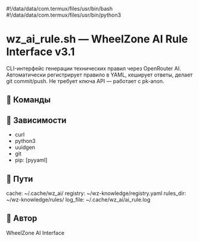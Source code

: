 #!/data/data/com.termux/files/usr/bin/bash
#!/data/data/com.termux/files/usr/bin/python3
# wz_ai_rule.sh — WheelZone AI Rule Interface v3.1

CLI-интерфейс генерации технических правил через OpenRouter AI. Автоматически регистрирует правило в YAML, кеширует ответы, делает git commit/push. Не требует ключа API — работает с pk-anon.

## 🚀 Команды

## 🧰 Зависимости
- curl
- python3
- uuidgen
- git
- pip: [pyyaml]

## 📁 Пути
  cache: ~/.cache/wz_ai/
  registry: ~/wz-knowledge/registry.yaml
  rules_dir: ~/wz-knowledge/rules/
  log_file: ~/.cache/wz_ai/ai_rule.log

## 👤 Автор
WheelZone AI Interface

